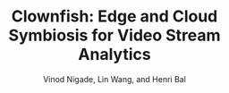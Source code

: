 ---
title: "Clownfish: Edge and Cloud Symbiosis for Video Stream Analytics"
author: Vinod Nigade, Lin Wang, and Henri Bal
booktitle: 'ACM/IEEE Symposium on Edge Computing (SEC)'
year: '2020'
organization: 'ACM/IEEE'
paperurl: 'http://vnigade.github.io/files/clownfish_sec20.pdf'
acceptance_rate: 'Acceptance Rate: 21/96 = 21.9%'
---